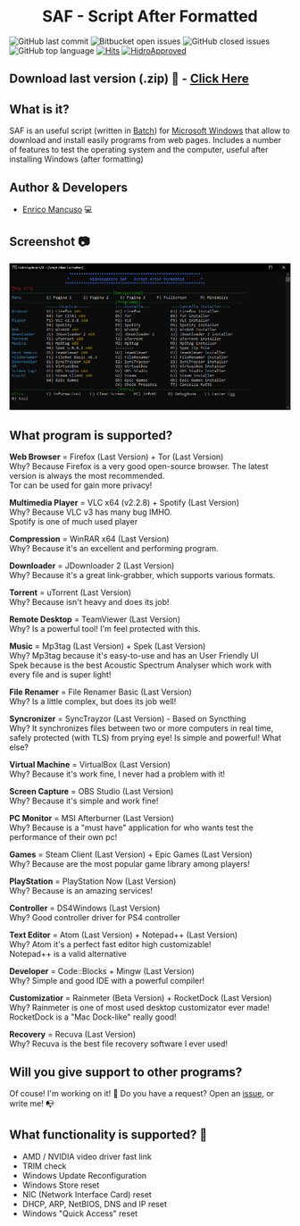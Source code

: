 <div align="center">
  <h1>SAF - Script After Formatted</h1>
</div>

![GitHub last commit](https://img.shields.io/github/last-commit/HidroSaphire/Script-After-Formatted)
![Bitbucket open issues](https://img.shields.io/bitbucket/issues/HidroSaphire/Script-After-Formatted)
![GitHub closed issues](https://img.shields.io/github/issues-closed/HidroSaphire/Script-After-Formatted)
![GitHub top language](https://img.shields.io/github/languages/top/HidroSaphire/Script-After-Formatted)
[![Hits](https://hits.seeyoufarm.com/api/count/incr/badge.svg?url=https%3A%2F%2Fgithub.com%2FHidroSaphire%2FScript-After-Formatted&count_bg=%2379C83D&title_bg=%23555555&icon=github.svg&icon_color=%23E7E7E7&title=hits&edge_flat=false)](https://github.com/HidroSaphire/Script-After-Formatted)
[![HidroApproved](https://img.shields.io/badge/HidroSaphire-approved-blue)](https://github.com/HidroSaphire)

## Download last version (.zip) :floppy_disk: - [Click Here]

## What is it?
SAF is an useful script (written in [Batch]) for [Microsoft Windows] that allow to download and install easily programs from web pages. Includes a number of features to test the operating system and the computer, useful after installing Windows (after formatting)

## Author & Developers
 - [Enrico Mancuso] :computer:

## Screenshot :camera:
<div align="center">
	<img src="media/screenshot.png">
	<br>
</div>

## What program is supported?
**Web Browser** = Firefox (Last Version) + Tor (Last Version)<br/>
Why? Because Firefox is a very good open-source browser. The latest version is always the most recommended.<br/>
Tor can be used for gain more privacy!

**Multimedia Player** = VLC x64 (v2.2.8) + Spotify (Last Version)<br/>
Why? Because VLC v3 has many bug IMHO.<br/>
Spotify is one of much used player

**Compression** =  WinRAR x64 (Last Version)<br/>
Why? Because it's an excellent and performing program.

**Downloader** = JDownloader 2 (Last Version)<br/>
Why? Because it's a great link-grabber, which supports various formats.

**Torrent** = uTorrent (Last Version)<br/>
Why? Because isn't heavy and does its job!

**Remote Desktop** = TeamViewer (Last Version)<br/>
Why? Is a powerful tool! I'm feel protected with this.

**Music** = Mp3tag (Last Version) + Spek (Last Version)<br/>
Why? Mp3tag because it's easy-to-use and has an User Friendly UI<br/>
Spek because is the best Acoustic Spectrum Analyser which work with every file and is super light!

**File Renamer** = File Renamer Basic (Last Version)<br/>
Why? Is a little complex, but does its job well!

**Syncronizer** = SyncTrayzor (Last Version) - Based on Syncthing<br/>
Why? It synchronizes files between two or more computers in real time, safely protected (with TLS) from prying eye! Is simple and powerful! What else?

**Virtual Machine** = VirtualBox (Last Version)<br/>
Why? Because it's work fine, I never had a problem with it!

**Screen Capture** = OBS Studio (Last Version)<br/>
Why? Because it's simple and work fine!

**PC Monitor** = MSI Afterburner (Last Version)<br/>
Why? Because is a "must have" application for who wants test the performance of their own pc!<br/>

**Games** = Steam Client (Last Version) + Epic Games (Last Version)<br/>
Why? Because are the most popular game library among players!

**PlayStation** = PlayStation Now (Last Version)<br/>
Why? Because is an amazing services!

**Controller** = DS4Windows (Last Version)<br/>
Why? Good controller driver for PS4 controller

**Text Editor** = Atom (Last Version) + Notepad++ (Last Version)<br/>
Why? Atom it's a perfect fast editor high customizable!<br/>
Notepad++ is a valid alternative

**Developer** = Code::Blocks + Mingw (Last Version)<br/>
Why? Simple and good IDE with a powerful compiler!

**Customizatior** = Rainmeter (Beta Version) + RocketDock (Last Version)<br/>
Why? Rainmeter is one of most used desktop customizator ever made!<br/>
RocketDock is a "Mac Dock-like" really good!

**Recovery** = Recuva (Last Version)<br/>
Why? Recuva is the best file recovery software I ever used!


## Will you give support to other programs?
Of couse! I'm working on it! :wrench:
Do you have a request? Open an [issue], or write me! :mailbox_with_no_mail:

## What functionality is supported? :hammer:
+ AMD / NVIDIA video driver fast link
+ TRIM check
+ Windows Update Reconfiguration
+ Windows Store reset
+ NIC (Network Interface Card) reset
+ DHCP, ARP, NetBIOS, DNS and IP reset
+ Windows "Quick Access" reset

[Click Here]: https://github.com/HidroSaphire/Script-After-Formatted/archive/master.zip
[Enrico Mancuso]: https://github.com/HidroSaphire
[Batch]: https://en.wikipedia.org/wiki/Batch_file
[Microsoft Windows]: https://en.wikipedia.org/wiki/Windows_10
[issue]: https://github.com/HidroSaphire/Script-After-Formatted/issues/new/choose
